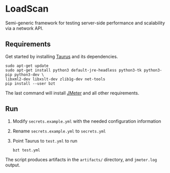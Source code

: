 # LoadScan
Semi-generic framework for testing server-side performance and scalability via a network API.

## Requirements
Get started by installing [Taurus](https://gettaurus.org/) and its dependencies.

    sudo apt-get update
    sudo apt-get install python3 default-jre-headless python3-tk python3-pip python3-dev \
    libxml2-dev libxslt-dev zlib1g-dev net-tools
    pip install --user bzt

The last command will install [JMeter](https://jmeter.apache.org/) and all other requirements.

## Run

1. Modify `secrets.example.yml` with the needed configuration information
2. Rename `secrets.example.yml` to `secrets.yml`
3. Point Taurus to `test.yml` to run

    ```
    bzt test.yml
    ```
The script produces artifacts in the `artifacts/` directory, and `jmeter.log` output.
